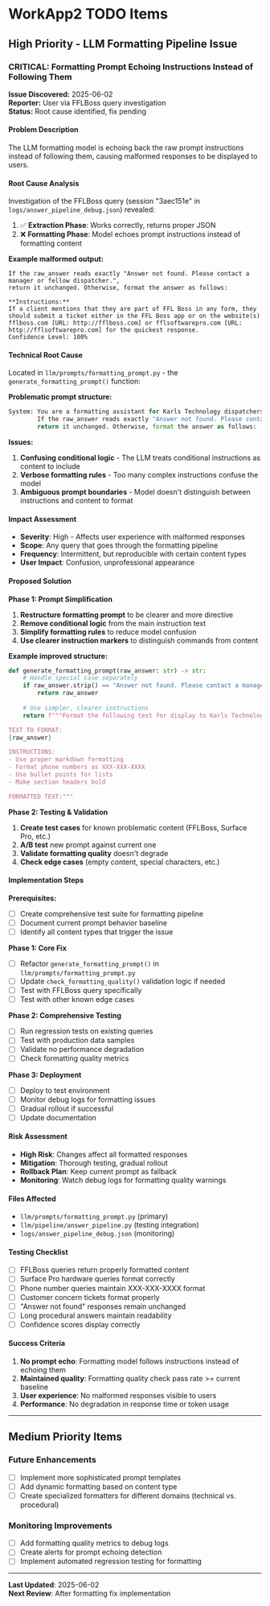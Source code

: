 # WorkApp2 TODO Items

## High Priority - LLM Formatting Pipeline Issue

### **CRITICAL: Formatting Prompt Echoing Instructions Instead of Following Them**

**Issue Discovered:** 2025-06-02  
**Reporter:** User via FFLBoss query investigation  
**Status:** Root cause identified, fix pending  

#### **Problem Description**
The LLM formatting model is echoing back the raw prompt instructions instead of following them, causing malformed responses to be displayed to users.

#### **Root Cause Analysis**
Investigation of the FFLBoss query (session "3aec151e" in `logs/answer_pipeline_debug.json`) revealed:

1. ✅ **Extraction Phase**: Works correctly, returns proper JSON
2. ❌ **Formatting Phase**: Model echoes prompt instructions instead of formatting content

**Example malformed output:**
```
If the raw_answer reads exactly "Answer not found. Please contact a manager or fellow dispatcher.",
return it unchanged. Otherwise, format the answer as follows:

**Instructions:**
If a client mentions that they are part of FFL Boss in any form, they should submit a ticket either in the FFL Boss app or on the website(s) fflboss.com [URL: http://fflboss.com] or fflsoftwarepro.com [URL: http://fflsoftwarepro.com] for the quickest response.
Confidence Level: 100%
```

#### **Technical Root Cause**
Located in `llm/prompts/formatting_prompt.py` - the `generate_formatting_prompt()` function:

**Problematic prompt structure:**
```python
System: You are a formatting assistant for Karls Technology dispatchers.
        If the raw_answer reads exactly "Answer not found. Please contact a manager or fellow dispatcher.",
        return it unchanged. Otherwise, format the answer as follows:
```

**Issues:**
1. **Confusing conditional logic** - The LLM treats conditional instructions as content to include
2. **Verbose formatting rules** - Too many complex instructions confuse the model
3. **Ambiguous prompt boundaries** - Model doesn't distinguish between instructions and content to format

#### **Impact Assessment**
- **Severity**: High - Affects user experience with malformed responses
- **Scope**: Any query that goes through the formatting pipeline
- **Frequency**: Intermittent, but reproducible with certain content types
- **User Impact**: Confusion, unprofessional appearance

#### **Proposed Solution**

**Phase 1: Prompt Simplification**
1. **Restructure formatting prompt** to be clearer and more directive
2. **Remove conditional logic** from the main instruction text
3. **Simplify formatting rules** to reduce model confusion
4. **Use clearer instruction markers** to distinguish commands from content

**Example improved structure:**
```python
def generate_formatting_prompt(raw_answer: str) -> str:
    # Handle special case separately
    if raw_answer.strip() == "Answer not found. Please contact a manager or fellow dispatcher.":
        return raw_answer
    
    # Use simpler, clearer instructions
    return f"""Format the following text for display to Karls Technology dispatchers.

TEXT TO FORMAT:
{raw_answer}

INSTRUCTIONS:
- Use proper markdown formatting
- Format phone numbers as XXX-XXX-XXXX
- Use bullet points for lists
- Make section headers bold

FORMATTED TEXT:"""
```

**Phase 2: Testing & Validation**
1. **Create test cases** for known problematic content (FFLBoss, Surface Pro, etc.)
2. **A/B test** new prompt against current one
3. **Validate formatting quality** doesn't degrade
4. **Check edge cases** (empty content, special characters, etc.)

#### **Implementation Steps**

**Prerequisites:**
- [ ] Create comprehensive test suite for formatting pipeline
- [ ] Document current prompt behavior baseline
- [ ] Identify all content types that trigger the issue

**Phase 1: Core Fix**
- [ ] Refactor `generate_formatting_prompt()` in `llm/prompts/formatting_prompt.py`
- [ ] Update `check_formatting_quality()` validation logic if needed
- [ ] Test with FFLBoss query specifically
- [ ] Test with other known edge cases

**Phase 2: Comprehensive Testing**
- [ ] Run regression tests on existing queries
- [ ] Test with production data samples
- [ ] Validate no performance degradation
- [ ] Check formatting quality metrics

**Phase 3: Deployment**
- [ ] Deploy to test environment
- [ ] Monitor debug logs for formatting issues
- [ ] Gradual rollout if successful
- [ ] Update documentation

#### **Risk Assessment**
- **High Risk**: Changes affect all formatted responses
- **Mitigation**: Thorough testing, gradual rollout
- **Rollback Plan**: Keep current prompt as fallback
- **Monitoring**: Watch debug logs for formatting quality warnings

#### **Files Affected**
- `llm/prompts/formatting_prompt.py` (primary)
- `llm/pipeline/answer_pipeline.py` (testing integration)
- `logs/answer_pipeline_debug.json` (monitoring)

#### **Testing Checklist**
- [ ] FFLBoss queries return properly formatted content
- [ ] Surface Pro hardware queries format correctly
- [ ] Phone number queries maintain XXX-XXX-XXXX format
- [ ] Customer concern tickets format properly
- [ ] "Answer not found" responses remain unchanged
- [ ] Long procedural answers maintain readability
- [ ] Confidence scores display correctly

#### **Success Criteria**
1. **No prompt echo**: Formatting model follows instructions instead of echoing them
2. **Maintained quality**: Formatting quality check pass rate >= current baseline
3. **User experience**: No malformed responses visible to users
4. **Performance**: No degradation in response time or token usage

---

## Medium Priority Items

### **Future Enhancements**
- [ ] Implement more sophisticated prompt templates
- [ ] Add dynamic formatting based on content type
- [ ] Create specialized formatters for different domains (technical vs. procedural)

### **Monitoring Improvements**
- [ ] Add formatting quality metrics to debug logs
- [ ] Create alerts for prompt echoing detection
- [ ] Implement automated regression testing for formatting

---

**Last Updated**: 2025-06-02  
**Next Review**: After formatting fix implementation
